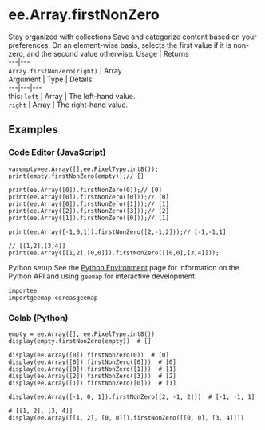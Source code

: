  
#  ee.Array.firstNonZero
Stay organized with collections  Save and categorize content based on your preferences. 
On an element-wise basis, selects the first value if it is non-zero, and the second value otherwise. Usage | Returns  
---|---  
`Array.firstNonZero(right)` | Array  
Argument | Type | Details  
---|---|---  
this: `left` | Array | The left-hand value.  
`right` | Array | The right-hand value.  
## Examples
### Code Editor (JavaScript)
```
varempty=ee.Array([],ee.PixelType.int8());
print(empty.firstNonZero(empty));// []

print(ee.Array([0]).firstNonZero(0));// [0]
print(ee.Array([0]).firstNonZero([0]));// [0]
print(ee.Array([0]).firstNonZero([1]));// [1]
print(ee.Array([2]).firstNonZero([3]));// [2]
print(ee.Array([1]).firstNonZero([0]));// [1]

print(ee.Array([-1,0,1]).firstNonZero([2,-1,2]));// [-1,-1,1]

// [[1,2],[3,4]]
print(ee.Array([[1,2],[0,0]]).firstNonZero([[0,0],[3,4]]));
```

Python setup
See the [ Python Environment](https://developers.google.com/earth-engine/guides/python_install) page for information on the Python API and using `geemap` for interactive development.
```
importee
importgeemap.coreasgeemap
```

### Colab (Python)
```
empty = ee.Array([], ee.PixelType.int8())
display(empty.firstNonZero(empty))  # []

display(ee.Array([0]).firstNonZero(0))  # [0]
display(ee.Array([0]).firstNonZero([0]))  # [0]
display(ee.Array([0]).firstNonZero([1]))  # [1]
display(ee.Array([2]).firstNonZero([3]))  # [2]
display(ee.Array([1]).firstNonZero([0]))  # [1]

display(ee.Array([-1, 0, 1]).firstNonZero([2, -1, 2]))  # [-1, -1, 1]

# [[1, 2], [3, 4]]
display(ee.Array([[1, 2], [0, 0]]).firstNonZero([[0, 0], [3, 4]]))
```

